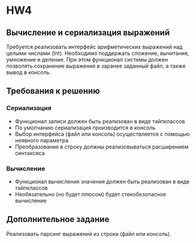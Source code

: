 # HW4

## Вычисление и сериализация выражений

Требуется реализовать интерфейс арифметических выражений над целыми числами (Int).
Необходимо поддержать сложение, вычитание, умножение и деление. При этом функционал системы
должен позволять сохранение выражения в заранее заданный файл, а также вывод в консоль.

## Требования к решению

### Сериализация

- Функционал записи должен быть реализован в виде тайпклассов
- По умолчанию сериализация производится в консоль
- Выбор интерфейса (файл или консоль) осуществляется с помощью неявного параметра
- Преобразования в строку должны реализовываться расширением синтаксиса

### Вычисление

- Функционал вычисления значения должен быть реализован в виде тайпклассов
- Необязательно (но будет плюсом) будет стекобезопасное вычисление

## Дополнительное задание

Реализовать парсинг выражений из строки (файл или консоль).
